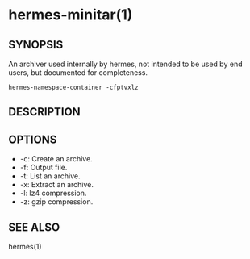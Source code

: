 hermes-minitar(1) 
=============================

## SYNOPSIS

An archiver used internally by hermes, not intended to be used by end users,
but documented for completeness.

`hermes-namespace-container -cfptvxlz`

## DESCRIPTION

## OPTIONS

* -c:
  Create an archive.
* -f:
  Output file.
* -t:
  List an archive.
* -x:
  Extract an archive.
* -l:
  lz4 compression.
* -z:
  gzip compression.

## SEE ALSO

hermes(1)
